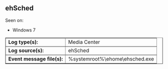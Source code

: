 ## ehSched

Seen on:
* Windows 7

<table border="1" class="docutils">
  <tbody>
    <tr>
      <td><b>Log type(s):</b></td>
      <td>Media Center</td>
    </tr>
    <tr>
      <td><b>Log source(s):</b></td>
      <td>ehSched</td>
    </tr>
    <tr>
      <td><b>Event message file(s):</b></td>
      <td>%systemroot%\ehome\ehsched.exe</td>
    </tr>
  </tbody>
</table>

&nbsp;

